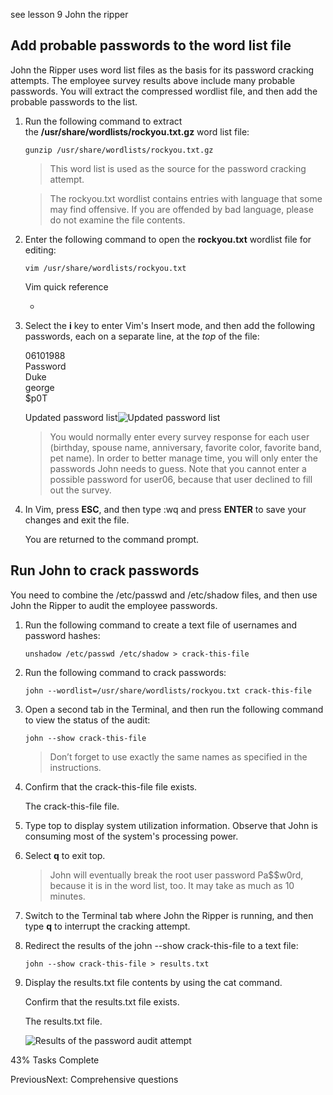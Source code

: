 see lesson 9
John the ripper
## Add probable passwords to the word list file

John the Ripper uses word list files as the basis for its password cracking attempts. The employee survey results above include many probable passwords. You will extract the compressed wordlist file, and then add the probable passwords to the list.

1.  Run the following command to extract the **/usr/share/wordlists/rockyou.txt.gz** word list file:
    
    ```bash-notab-nocopy
    gunzip /usr/share/wordlists/rockyou.txt.gz
    ```
    
    > This word list is used as the source for the password cracking attempt.
    
    > The rockyou.txt wordlist contains entries with language that some may find offensive. If you are offended by bad language, please do not examine the file contents.
    
2.  Enter the following command to open the **rockyou.txt** wordlist file for editing:
    
    ```bash-notab-nocopy
    vim /usr/share/wordlists/rockyou.txt
    ```
    
    Vim quick reference  
      
      
    
      
      
    
    -     
        
    
3.  Select the **i** key to enter Vim's Insert mode, and then add the following passwords, each on a separate line, at the _top_ of the file:
    
    06101988  
    Password  
    Duke  
    george  
    $p0T
    
    Updated password list![Updated password list](https://labondemand.blob.core.windows.net/content/lab84043/Screen%20Shot%202020-11-07%20at%2011.28.33%20AM.png)
    
    > You would normally enter every survey response for each user (birthday, spouse name, anniversary, favorite color, favorite band, pet name). In order to better manage time, you will only enter the passwords John needs to guess. Note that you cannot enter a possible password for user06, because that user declined to fill out the survey.
    
4.  In Vim, press **ESC**, and then type :wq and press **ENTER** to save your changes and exit the file.
    
    You are returned to the command prompt.


## Run John to crack passwords

You need to combine the /etc/passwd and /etc/shadow files, and then use John the Ripper to audit the employee passwords.

1.  Run the following command to create a text file of usernames and password hashes:
    
    ```bash-notab-nocopy
    unshadow /etc/passwd /etc/shadow > crack-this-file
    ```
    
2.  Run the following command to crack passwords:
    
    ```bash-notab-nocopy
    john --wordlist=/usr/share/wordlists/rockyou.txt crack-this-file
    ```
    
3.  Open a second tab in the Terminal, and then run the following command to view the status of the audit:
    
    ```bash-notab-nocopy
    john --show crack-this-file
    ```
    
    > Don’t forget to use exactly the same names as specified in the instructions.
    
4.  Confirm that the crack-this-file file exists.
    
    The crack-this-file file.
    
5.  Type top to display system utilization information. Observe that John is consuming most of the system's processing power.
    
6.  Select **q** to exit top.
    
    > John will eventually break the root user password Pa$$w0rd, because it is in the word list, too. It may take as much as 10 minutes.
    
7.  Switch to the Terminal tab where John the Ripper is running, and then type **q** to interrupt the cracking attempt.
    
8.  Redirect the results of the john --show crack-this-file to a text file:
    
    ```bash-notab-nocopy
    john --show crack-this-file > results.txt
    ```
    
9.  Display the results.txt file contents by using the cat command.
    
    Confirm that the results.txt file exists.
    
    The results.txt file.
    
    ![Results of the password audit attempt](https://labondemand.blob.core.windows.net/content/lab84043/Screen%20Shot%202020-11-07%20at%2011.33.19%20AM.png)
    

43% Tasks Complete

PreviousNext: Comprehensive questions

